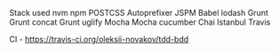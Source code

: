 Stack used
    nvm
    npm
    POSTCSS Autoprefixer
    JSPM
    Babel
    lodash
    Grunt
    Grunt concat
    Grunt uglify
    Mocha
    Mocha cucumber
    Chai
    Istanbul
    Travis


CI - https://travis-ci.org/oleksii-novakov/tdd-bdd
